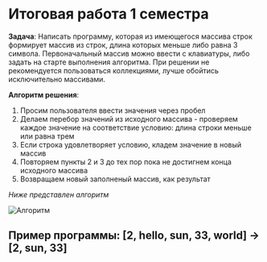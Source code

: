 # Итоговая работа 1 семестра #

**Задача**: Написать программу, которая из имеющегося массива строк формирует массив из строк, длина которых меньше либо равна 3 символа. Первоначальный массив можно ввести с клавиатуры, либо задать на старте выполнения алгоритма. При решении не рекомендуется пользоваться коллекциями, лучше обойтись исключительно массивами.

**Алгоритм решения**: 
1. Просим пользователя ввести значения через пробел 
2. Делаем перебор значений из исходного массива  - проверяем каждое значение на соответствие условию: длина строки меньше или равна трем 
3. Если строка удовлетворяет условию, кладем значение в новый массив 
4. Повторяем пункты 2 и 3 до тех пор пока не достигнем конца исходного массива 
5. Возвращаем новый заполненый массив,  как результат

*Ниже представлен алгоритм*

![Алгоритм](Д.jpg)


## Пример программы: [2, hello, sun, 33, world] -> [2, sun, 33]

